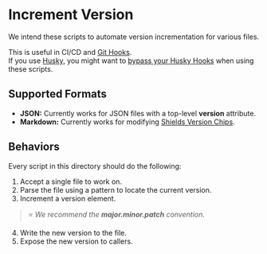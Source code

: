 # Increment Version

We intend these scripts to automate version incrementation for various files.

This is useful in CI/CD and [Git Hooks](https://git-scm.com/book/en/v2/Customizing-Git-Git-Hooks).  
If you use [Husky](https://typicode.github.io/husky/#/), you might want to [bypass your Husky Hooks](https://typicode.github.io/husky/#/?id=bypass-hooks) when using these scripts.

## Supported Formats

- **JSON:** Currently works for JSON files with a top-level **version** attribute.
- **Markdown:** Currently works for modifying [Shields Version Chips](https://shields.io/category/version).

## Behaviors

Every script in this directory should do the following:
1. Accept a single file to work on.
2. Parse the file using a pattern to locate the current version.
3. Increment a version element.  

> ⭐️ _We recommend the **major.minor.patch** convention._

4. Write the new version to the file.
5. Expose the new version to callers.
